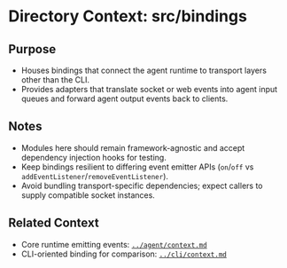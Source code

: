 # Directory Context: src/bindings

## Purpose

- Houses bindings that connect the agent runtime to transport layers other than the CLI.
- Provides adapters that translate socket or web events into agent input queues and forward agent output events back to clients.

## Notes

- Modules here should remain framework-agnostic and accept dependency injection hooks for testing.
- Keep bindings resilient to differing event emitter APIs (`on`/`off` vs `addEventListener`/`removeEventListener`).
- Avoid bundling transport-specific dependencies; expect callers to supply compatible socket instances.

## Related Context

- Core runtime emitting events: [`../agent/context.md`](../agent/context.md)
- CLI-oriented binding for comparison: [`../cli/context.md`](../cli/context.md)
